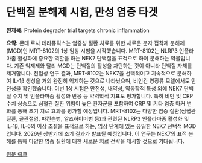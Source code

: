 # 단백질 분해제 시험, 만성 염증 타겟

**원제목:** Protein degrader trial targets chronic inflammation

**요약:** 몬테 로사 테라퓨틱스는 염증성 질환 치료를 위한 새로운 분자 접착제 분해제(MGD)인 MRT-8102의 1상 임상 시험을 시작했습니다.  MRT-8102는 NLRP3 인플라마좀 활성화에 중요한 역할을 하는 NEK7 단백질을 표적으로 하여 분해하는 약물입니다.  기존 억제제와 달리 MGD는 단백질의 활성을 차단하는 것이 아니라 단백질 자체를 제거합니다.  전임상 연구 결과, MRT-8102는 NEK7을 선택적이고 지속적으로 분해하여 IL-1β 생성을 거의 완전히 억제하는 것으로 나타났으며,  비인간 영장류 모델에서도 안전성을 확인했습니다.  이번 1상 시험은 안전성, 내약성, 약동학적 특성 외에 NEK7 단백질 수치 및 인플라마좀 활성화 반응 등 약력학적 지표도 평가합니다.  특히 비만 및 CRP 수치 상승으로 심혈관 질환 위험이 높은 환자군을 포함하여  CRP 및 기타 염증 마커 변화를 통해 초기 치료 효과를 평가할 예정입니다.  MRT-8102는 다양한 염증 질환(심혈관 질환, 골관절염, 파킨슨병, 알츠하이머병 등)과 관련된 NLRP3 인플라마좀 활성화 및 IL-1β, IL-6의 이상 조절을 표적으로 하는,  임상 단계에 있는 유일한 NEK7 선택적 MGD입니다.  2026년 상반기에 초기 결과가 발표될 예정입니다.  이 연구는 NEK7의 표적 분해를 통해 다양한 염증 질환에 대한 새로운 치료 전략을 제시할 것으로 기대됩니다.

[원문 링크](https://longevity.technology/news/protein-degrader-trial-targets-chronic-inflammation/)
